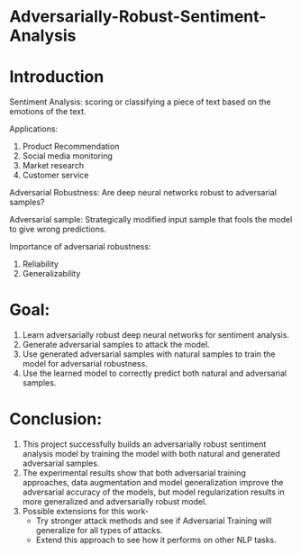 # Adversarially-Robust-Sentiment-Analysis

# Introduction

  Sentiment Analysis: scoring or classifying a piece of text based on the emotions of the text.

  Applications: 
  1. Product Recommendation
  2. Social media monitoring
  3. Market research
  4. Customer service
  
  Adversarial Robustness: Are deep neural networks robust to adversarial samples?
  
  Adversarial sample: Strategically modified input sample that fools the model to give wrong predictions.

  Importance of adversarial robustness:
  1. Reliability
  2. Generalizability

 # Goal: 
  1. Learn adversarially robust deep neural networks for sentiment analysis.
  2. Generate adversarial samples to attack the model.
  3. Use generated adversarial samples with natural samples to train the model for adversarial robustness.
  4. Use the learned model to correctly predict both natural and adversarial samples. 

# Conclusion:
  1. This project successfully builds an adversarially robust sentiment analysis model by training the model with both natural and generated adversarial samples.
  2. The experimental results show that both adversarial training approaches, data augmentation and model generalization improve the adversarial accuracy of the models,
     but model regularization results in more generalized and adversarially robust model. 
  3. Possible extensions for this work-
       * Try stronger attack methods and see if Adversarial Training will generalize for all types of attacks.
       * Extend this approach to see how it performs on other NLP tasks.
